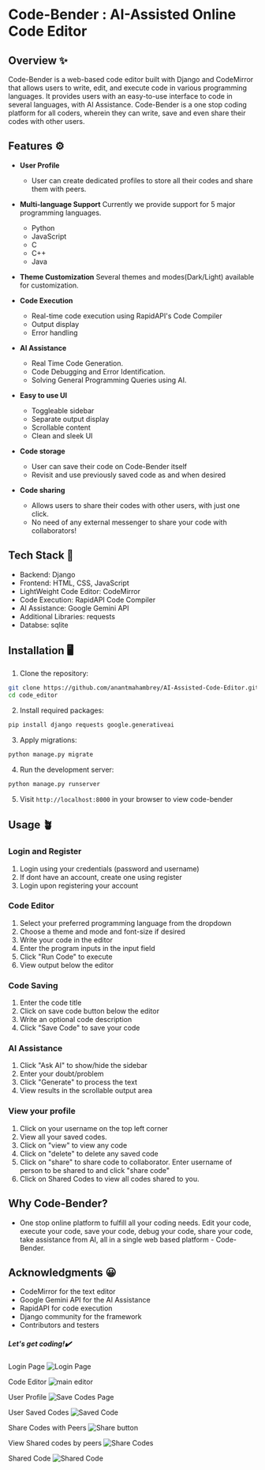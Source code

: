 # Code-Bender : AI-Assisted Online Code Editor

## Overview ✨
Code-Bender is a web-based code editor built with Django and CodeMirror that allows users to write, edit, and execute code in various programming languages. 
It provides users with an easy-to-use interface to code in several languages, with AI Assistance.
Code-Bender is a one stop coding platform for all coders, wherein they can write, save and even share their codes with other users.

## Features ⚙️
- **User Profile**
  - User can create dedicated profiles to store all their codes and share them with peers.

- **Multi-language Support**
  Currently we provide support for 5 major programming languages.
  - Python
  - JavaScript
  - C
  - C++
  - Java

- **Theme Customization**
  Several themes and modes(Dark/Light) available for customization.

- **Code Execution**
  - Real-time code execution using RapidAPI's Code Compiler
  - Output display
  - Error handling

- **AI Assistance**
  - Real Time Code Generation.
  - Code Debugging and Error Identification.
  - Solving General Programming Queries using AI.

- **Easy to use UI**
  - Toggleable sidebar
  - Separate output display
  - Scrollable content
  - Clean and sleek UI

- **Code storage**
  - User can save their code on Code-Bender itself
  - Revisit and use previously saved code as and when desired

- **Code sharing**
  - Allows users to share their codes with other users, with just one click.
  - No need of any external messenger to share your code with collaborators!

## Tech Stack 🤖
- Backend: Django
- Frontend: HTML, CSS, JavaScript
- LightWeight Code Editor: CodeMirror
- Code Execution: RapidAPI Code Compiler
- AI Assistance: Google Gemini API
- Additional Libraries: requests
- Databse: sqlite

## Installation 🖥️

1. Clone the repository:
```bash
git clone https://github.com/anantmahambrey/AI-Assisted-Code-Editor.git
cd code_editor
```

2. Install required packages:
```bash
pip install django requests google.generativeai
```

3. Apply migrations:
```bash
python manage.py migrate
```

4. Run the development server:
```bash
python manage.py runserver
```

5. Visit `http://localhost:8000` in your browser to view code-bender

## Usage 🪴

### Login and Register
1. Login using your credentials (password and username)
2. If dont have an account, create one using register
3. Login upon registering your account

### Code Editor
1. Select your preferred programming language from the dropdown
2. Choose a theme and mode and font-size if desired
3. Write your code in the editor
4. Enter the program inputs in the input field
5. Click "Run Code" to execute
6. View output below the editor

### Code Saving
1. Enter the code title
2. Click on save code button below the editor
3. Write an optional code description
4. Click "Save Code" to save your code

### AI Assistance
1. Click "Ask AI" to show/hide the sidebar
2. Enter your doubt/problem
3. Click "Generate" to process the text
4. View results in the scrollable output area

### View your profile
1. Click on your username on the top left corner
2. View all your saved codes.
3. Click on "view" to view any code
4. Click on "delete" to delete any saved code
5. Click on "share" to share code to collaborator. Enter username of person to be shared to and click "share code"
6. Click on Shared Codes to view all codes shared to you.

## Why Code-Bender?
- One stop online platform to fulfill all your coding needs. Edit your code, execute your code, save your code, debug your code, share your code, take assistance from AI, all in a single web based platform - Code-Bender.

## Acknowledgments 😀
- CodeMirror for the text editor
- Google Gemini API for the AI Assistance
- RapidAPI for code execution
- Django community for the framework
- Contributors and testers

##### Let's get coding!✔️

Login Page 
![Login Page](images/code_bender.png)

Code Editor
![main editor](images/code_editor.png)

User Profile
![Save Codes Page](images/save_codes.png)

User Saved Codes
![Saved Code](images/saved_code.png)

Share Codes with Peers
![Share button](images/share_button.png)

View Shared codes by peers
![Share Codes](images/share_codes.png)

Shared Code
![Shared Code](images/shared_code.png)